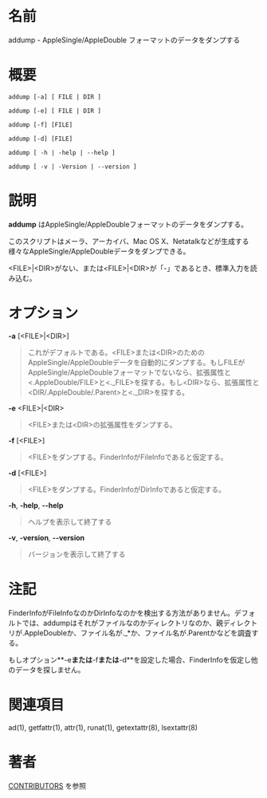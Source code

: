 # 名前

addump - AppleSingle/AppleDouble フォーマットのデータをダンプする

# 概要

`addump [-a] [ FILE | DIR ]`

`addump [-e] [ FILE | DIR ]`

`addump [-f] [FILE]`

`addump [-d] [FILE]`

`addump [ -h | -help | --help ]`

`addump [ -v | -Version | --version ]`

# 説明

**addump** はAppleSingle/AppleDoubleフォーマットのデータをダンプする。

このスクリプトはメーラ、アーカイバ、Mac OS
X、Netatalkなどが生成する様々なAppleSingle/AppleDoubleデータをダンプできる。

<FILE\>\|<DIR\>がない、または<FILE\>\|<DIR\>が「-」であるとき、標準入力を読み込む。

# オプション

**-a** \[<FILE\>|<DIR\>\]

> これがデフォルトである。<FILE\>または<DIR\>のためのAppleSingle/AppleDoubleデータを自動的にダンプする。もしFILEがAppleSingle/AppleDoubleフォーマットでないなら、拡張属性と<.AppleDouble/FILE\>と<.\_FILE\>を探する。もし<DIR\>なら、拡張属性と<DIR/.AppleDouble/.Parent\>と<.\_DIR\>を探する。

**-e** <FILE\>|<DIR\>

> <FILE\>または<DIR\>の拡張属性をダンプする。

**-f** \[<FILE\>\]

> <FILE\>をダンプする。FinderInfoがFileInfoであると仮定する。

**-d** \[<FILE\>\]

> <FILE\>をダンプする。FinderInfoがDirInfoであると仮定する。

**-h**, **-help**, **--help**

> ヘルプを表示して終了する

**-v**, **-version**, **--version**

> バージョンを表示して終了する

# 注記

FinderInfoがFileInfoなのかDirInfoなのかを検出する方法がありません。デフォルトでは、addumpはそれがファイルなのかディレクトリなのか、親ディレクトリが.AppleDoubleか、ファイル名が.\_\*か、ファイル名が.Parentかなどを調査する。

もしオプション**-e**または**-f**または**-d**を設定した場合、FinderInfoを仮定し他のデータを探しません。

# 関連項目

ad(1), getfattr(1), attr(1), runat(1), getextattr(8), lsextattr(8)

# 著者

[CONTRIBUTORS](https://netatalk.io/contributors) を参照
